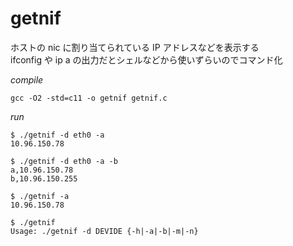 # getnif

ホストの nic に割り当てられている IP アドレスなどを表示する  
ifconfig や ip a の出力だとシェルなどから使いずらいのでコマンド化  

*compile*
```
gcc -O2 -std=c11 -o getnif getnif.c
```

*run*
```
$ ./getnif -d eth0 -a
10.96.150.78

$ ./getnif -d eth0 -a -b
a,10.96.150.78
b,10.96.150.255

$ ./getnif -a
10.96.150.78

$ ./getnif
Usage: ./getnif -d DEVIDE {-h|-a|-b|-m|-n}
```
